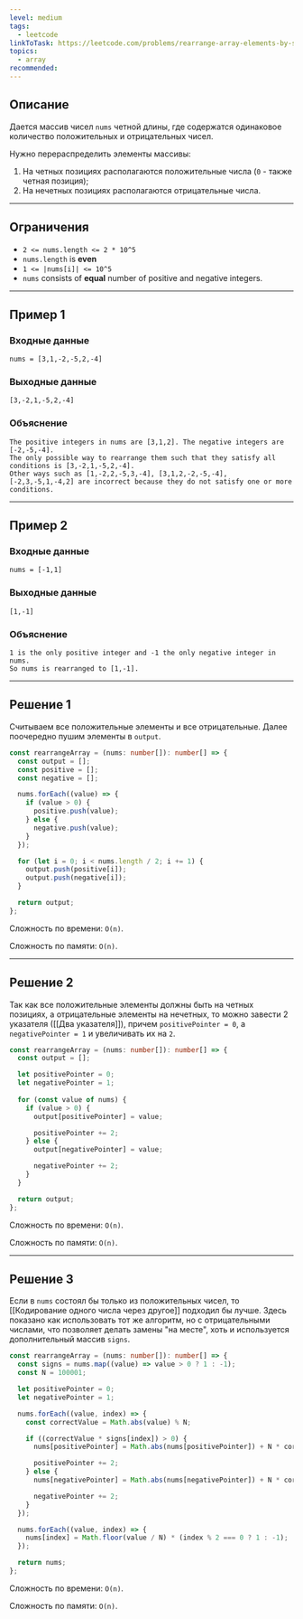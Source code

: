 ```yaml
---
level: medium
tags:
  - leetcode
linkToTask: https://leetcode.com/problems/rearrange-array-elements-by-sign/
topics:
  - array
recommended:
---
```

## Описание

Дается массив чисел `nums` четной длины, где содержатся одинаковое количество положительных и отрицательных чисел.

Нужно перераспределить элементы массивы:
1. На четных позициях располагаются положительные числа (`0` - также четная позиция);
2. На нечетных позициях располагаются отрицательные числа.

---
## Ограничения

- `2 <= nums.length <= 2 * 10^5`
- `nums.length` is **even**
- `1 <= |nums[i]| <= 10^5`
- `nums` consists of **equal** number of positive and negative integers.

---
## Пример 1

### Входные данные

```
nums = [3,1,-2,-5,2,-4]
```
### Выходные данные

```
[3,-2,1,-5,2,-4]
```
### Объяснение

```
The positive integers in nums are [3,1,2]. The negative integers are [-2,-5,-4].
The only possible way to rearrange them such that they satisfy all conditions is [3,-2,1,-5,2,-4].
Other ways such as [1,-2,2,-5,3,-4], [3,1,2,-2,-5,-4], [-2,3,-5,1,-4,2] are incorrect because they do not satisfy one or more conditions.
```

---
## Пример 2

### Входные данные

```
nums = [-1,1]
```
### Выходные данные

```
[1,-1]
```
### Объяснение

```
1 is the only positive integer and -1 the only negative integer in nums.
So nums is rearranged to [1,-1].
```

---
## Решение 1

Считываем все положительные элементы и все отрицательные. Далее поочередно пушим элементы в `output`.

```typescript
const rearrangeArray = (nums: number[]): number[] => {
  const output = [];
  const positive = [];
  const negative = [];

  nums.forEach((value) => {
    if (value > 0) {
      positive.push(value);
    } else {
      negative.push(value);
    }
  });

  for (let i = 0; i < nums.length / 2; i += 1) {
    output.push(positive[i]);
    output.push(negative[i]);
  }

  return output;
};
```

Сложность по времени: `O(n)`.

Сложность по памяти: `O(n)`.

---
## Решение 2

Так как все положительные элементы должны быть на четных позициях, а отрицательные элементы на нечетных, то можно завести 2 указателя ([[Два указателя]]), причем `positivePointer = 0`, а `negativePointer = 1` и увеличивать их на `2`.

```typescript
const rearrangeArray = (nums: number[]): number[] => {
  const output = [];

  let positivePointer = 0;
  let negativePointer = 1;
  
  for (const value of nums) {
    if (value > 0) {
      output[positivePointer] = value;

      positivePointer += 2;
    } else {
      output[negativePointer] = value;

      negativePointer += 2;
    }
  }

  return output;
};
```

Сложность по времени: `O(n)`.

Сложность по памяти: `O(n)`.

---

## Решение 3

Если в `nums` состоял бы только из положительных чисел, то [[Кодирование одного числа через другое]] подходил бы лучше. Здесь показано как использовать тот же алгоритм, но с отрицательными числами, что позволяет делать замены "на месте", хоть и используется дополнительный массив `signs`.

```typescript
const rearrangeArray = (nums: number[]): number[] => {
  const signs = nums.map((value) => value > 0 ? 1 : -1);
  const N = 100001;

  let positivePointer = 0;
  let negativePointer = 1;

  nums.forEach((value, index) => {
    const correctValue = Math.abs(value) % N;

    if ((correctValue * signs[index]) > 0) {
      nums[positivePointer] = Math.abs(nums[positivePointer]) + N * correctValue; 

      positivePointer += 2;
    } else {
      nums[negativePointer] = Math.abs(nums[negativePointer]) + N * correctValue; 

      negativePointer += 2;
    }
  });

  nums.forEach((value, index) => {
    nums[index] = Math.floor(value / N) * (index % 2 === 0 ? 1 : -1);
  });

  return nums;
};
```

Сложность по времени: `O(n)`.

Сложность по памяти: `O(n)`.